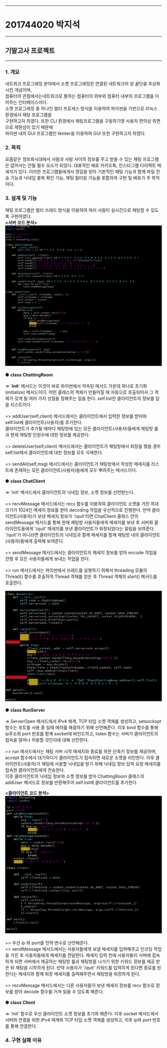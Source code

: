 * * *
# 201744020 박지석
* * *
## 기말고사 프로젝트
* * *
### 1. 개요
 네트워크 프로그래밍 분야에서 소켓 프로그래밍은 연결된 네트워크의 양 끝단을 추상화시킨 개념이며, </br>
 컴퓨터의 관점에서는네트워크로 통하는 컴퓨터의 외부와 컴퓨터 내부의 프로그램을 이어주는 인터페이스이다.</br>
 소켓 프로그래밍 중 하나인 멀티 프로세스 방식을 이용하여 파이썬을 기반으로 리눅스 환경에서 채팅 프로그램을 </br>
 구현하고자 하였다. 또한 CLI 환경에서 채팅프로그램을 구동하기엔 사용자 편의성 측면으로 제한성이 있기 때문에 </br>
 파이썬 내의 GUI 프로그램인 tkinter을 이용하여 GUI 또한 구현하고자 하였다.
 
 ### 2. 목적
  요즘같은 정보화시대에서 사람과 사람 사이의 정보를 주고 받을 수 있는 채팅 프로그램은 없어서는 안될 필수 요소가 되었다.
  대표적인 예로 카카오톡, 인스타그램 다이렉트 메세지가 있다. 이러한 프로그램들에게서 영감을 받아 기본적인 채팅 기능과 함께
  파일 전송 기능과 닉네임 중복 확인 기능, 채팅 필터링 기능을 포함하여 구현 및 배포가 주 목적이다.
  
 ### 3. 설계 및 기능
  채팅 프로그램은 멀티 쓰레드 방식을 이용하여 여러 사람이 실시간으로 채팅할 수 있도록 구현하였다.<br>
  **<서버 코드 분석>**<br>
 <img width="" height="" src="./이미지/서버_코드_1.PNG"></img>
  <br>
  <br>
  ● **class ChattingRoom**<br><br>
  => '__init__' 메서드는 이것이 바로 파이썬에서 약속된 메서드 가운데 하나로 초기화(initialize) 메서드이다. 어떤 클래스의 객체가 만들어질 때 
  자동으로 호출되어서 그 객체가 갖게 될 여러 가지 성질을 정해주는 일을 한다. self.list란 클라이언트의 정보를 담을 리스트이다.<br><br>
  => addUser(self,client) 메서드에서는 클라이언트에서 입력한 정보를 받아와 self.list에 클라이언트(사용자)를 추가한다.<br>
  클라이언트가 추가될 때마다 채팅방에 있는 모든 클라이언트(사용자)들에게 채팅방 룰과 현재 채팅방 인원수에 대한 정보를 제공한다.<br><br>
  => deleteUser(self,client) 메서드에서는 클라이언트가 채팅방에서 퇴장을 했을 경우 self.list에서 클라이언트에 대한 정보를 모두 삭제한다.<br><br>
  => sendAll(self,msg) 메서드에서는 클라이언트가 채팅방에서 작성한 메세지를 리스트에 존재하는 모든 클라이언트(사용자)들에게 모두 뿌려주는 메서드이다.<br><br>
   ● **class ChatClient**<br><br>
   => 'init' 메서드에서 클라이언트의 닉네임 정보, 소켓 정보를 선언받는다.<br><br>
   => recvMessage 메서드에서는 recv 함수를 이용하여 클라이언트 소켓을 거친 최대 크기가 1024인 메세지 정보를 받아 decoding 작업을 우선적으로 진행한다. 만약 클라이언트(사용자)가 보낸 메세지 정보가 '/quit'라면 ChatClient 클래스 안의 sendMessage 메서드를 통해 현재 채팅방 사용자들에게 메세지를 보낸 후 서버와 클라이언트들에게 '/quit' 메세지를 보낸 클라이언트가 퇴장되었다는 알림을 보여준다. '/quit'가 아니라면 클라이언트의 닉네임과 함께 메세지를 함께 채팅방 내의 클라이언트(사용자)들에게 출력해 보여준다.<br><br>
   => sendMessage 메서드에서는 클라이언트의 메세지 정보를 받아 encode 작업을 진행 후 모든 사용자들에게 보내는 작업을 한다.<br><br>
   => run 메서드에서는 파이썬에서 쓰레드를 실행하기 위해서 threading 모듈의 Thread() 함수를 호출하여 Thread 객체를 얻은 후 Thread  객체의 start() 메서드를 호출한다.<br><br>
 <img width="" height="" src="./이미지/서버_코드_2.PNG"></img>
 <br>
 <br>
  ● **class RunServer**<br><br>
  => ServerOpen 메서드에서 IPv4 체계, TCP 타입 소켓 객체를 생성하고, setsockopt 함수는 포트를 사용 중 일때 에러를 해결하기 위해 선언해준다. 이후 bind 함수를 통해 ip주소와 port 번호를 함께 socket에 바인드하고, listen 함수는 서버가 클라이언트의 접속을 얼마나 허용할 것인지에 대해 선언한다.<br><br>
  => run 메서드에서는 채팅 서버 시작 메세지와 종료를 위한 단축키 정보를 제공하며, accept 함수에서 대기하다가 클라이언트가 접속하면 새로운 소켓을 리턴한다. 이후 클라이언트(사용자)가 채팅에 사용할 닉네임을 받기 위해 닉네임 정보 입력 요청 메세지를 접속한 클라이언트에게 전송한다.<br>
  이후 클라이언트의 닉네임 정보와 소켓 정보를 받아 ChattingRoom 클래스의 addUser 메서드로 정보를 반환해주어 self.list에 클라이언트를 추가한다. 

  **<클라이언트 코드 분석>**<br>
  <img width="" height="" src="./이미지/클라이언트_코드_1.PNG"></img>
  <br>
  <br>
  => 우선 ip 와 port를 전역 변수로 선언해준다. <br>
  => sendMessage 메서드에서는 사용자들에게 보낼 메세지를 입력해주고 인코딩 작업을 거친 후 사용자들에게 메세지를 전달한다. 메세지 입력 전에 사용자들이 서버에 접속하게 되면 서버에서 제공하는 채팅방 룰과 채팅방을 나가기 위한 키워드 정보를 제공 받은 뒤 채팅을 시작하게 된다. 만약 사용자가 '/quit' 키워드를 입력하게 된다면 종료를 원한다는 메세지와 함께 퇴장 메세지를 출력해주면서 채팅방을 퇴장하게 된다. <br><br>
  => recvMessage 메서드에서는 다른 사용자들이 보낸 메세지 정보를 recv 함수로 정보를 받아 decode 함수를 거쳐 읽을 수 있도록 해준다.<br><br>
  ● **class Client**<br><br>
  => 'init' 함수로 우선 클라이언트 소캣 정보를 초기화 해준다. 이후 socket 메서드에서 서버와 연결을 위한 IPv4 체계와 TCP 타입 소켓 객체를 생성하고, 이후 ip와 port 번호를 통해 연결한다.
  
 ### 4. 구현 실패 이유
 
